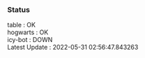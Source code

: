 ### Status


table : OK  
hogwarts : OK  
icy-bot : DOWN  
Latest Update : 2022-05-31 02:56:47.843263
